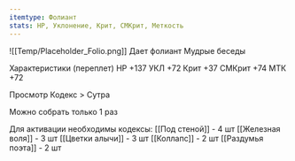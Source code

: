 ```yaml
---
itemtype: Фолиант
stats: НР, Уклонение, Крит, СМКрит, Меткость 
---
```

![[Temp/Placeholder_Folio.png]]
Дает фолиант Мудрые беседы

Характеристики (переплет)
НР +137
УКЛ +72
Крит +37
СМКрит +74
МТК +72

Просмотр Кодекс > Сутра

Можно собрать только 1 раз

Для активации необходимы кодексы: 
[[Под стеной]]  - 4 шт
[[Железная воля]]  - 3 шт
[[Цветки алычи]]  - 3 шт
[[Коллапс]]  - 2 шт
[[Раздумья поэта]]  - 2 шт

